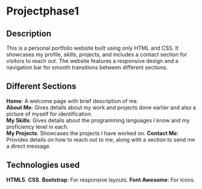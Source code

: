 # Projectphase1
## Description
This is a personal portfolio website built using only HTML and CSS. It showcases my profile, skills, projects, and includes a contact section for visitors to reach out. The website features a responsive design and a navigation bar for smooth transitions between different sections.

## Different Sections
**Home**: A welcome page with brief description of me.   
**About Me**: Gives details about my work and projects done earlier and also a picture of myself for identification.   
**My Skills**: Gives details about the programming languages I know and my proficiency level in each.  
**My Projects**: Showcases the projects I have worked on.
**Contact Me**: Provides details on how to reach out to me, along with a section to send me a direct message.

## Technologies used
**HTML5**.
**CSS**.
**Bootstrap**: For responsive layouts.
**Font Awesome**: For icons.
